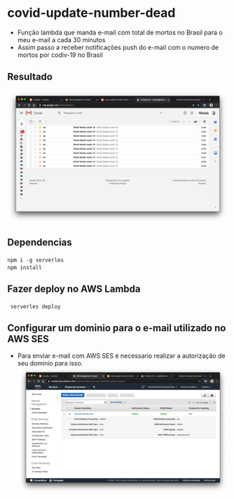 # covid-update-number-dead
- Função lambda que manda e-mail com total de mortos no Brasil para o meu e-mail a cada 30 minutos
- Assim passo a receber notificações push do e-mail com o numero de mortos por codiv-19 no Brasil

## Resultado
![](assets/mail.png)

## Dependencias
`` npm i -g serverles ``  
`` npm install ``  


## Fazer deploy no AWS Lambda
`` serverles deploy``


## Configurar um dominio para o e-mail utilizado no AWS SES
- Para enviar e-mail com AWS SES é necessario realizar a autorização de seu dominio para isso.
![](assets/aws-ses.png)
